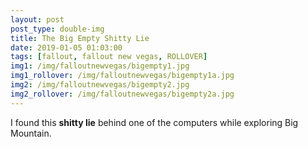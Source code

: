 ```yaml
---
layout: post
post_type: double-img
title: The Big Empty Shitty Lie
date: 2019-01-05 01:03:00
tags: [fallout, fallout new vegas, ROLLOVER]
img1: /img/falloutnewvegas/bigempty1.jpg
img1_rollover: /img/falloutnewvegas/bigempty1a.jpg
img2: /img/falloutnewvegas/bigempty2.jpg
img2_rollover: /img/falloutnewvegas/bigempty2a.jpg
---
```

I found this **shitty lie** behind one of the computers while exploring Big Mountain.
